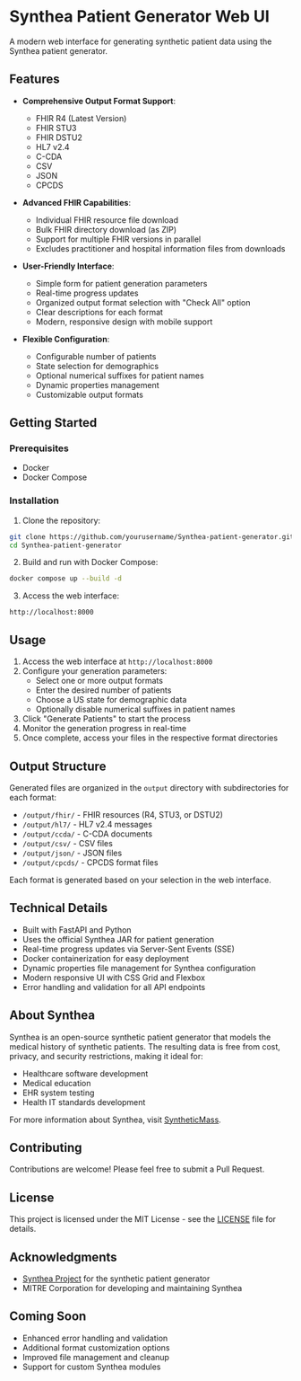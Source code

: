 # Synthea Patient Generator Web UI

A modern web interface for generating synthetic patient data using the Synthea patient generator.

## Features

- **Comprehensive Output Format Support**:
  - FHIR R4 (Latest Version)
  - FHIR STU3
  - FHIR DSTU2
  - HL7 v2.4
  - C-CDA
  - CSV
  - JSON
  - CPCDS

- **Advanced FHIR Capabilities**:
  - Individual FHIR resource file download
  - Bulk FHIR directory download (as ZIP)
  - Support for multiple FHIR versions in parallel
  - Excludes practitioner and hospital information files from downloads

- **User-Friendly Interface**:
  - Simple form for patient generation parameters
  - Real-time progress updates
  - Organized output format selection with "Check All" option
  - Clear descriptions for each format
  - Modern, responsive design with mobile support

- **Flexible Configuration**:
  - Configurable number of patients
  - State selection for demographics
  - Optional numerical suffixes for patient names
  - Dynamic properties management
  - Customizable output formats

## Getting Started

### Prerequisites

- Docker
- Docker Compose

### Installation

1. Clone the repository:
```bash
git clone https://github.com/yourusername/Synthea-patient-generator.git
cd Synthea-patient-generator
```

2. Build and run with Docker Compose:
```bash
docker compose up --build -d
```

3. Access the web interface:
```
http://localhost:8000
```

## Usage

1. Access the web interface at `http://localhost:8000`
2. Configure your generation parameters:
   - Select one or more output formats
   - Enter the desired number of patients
   - Choose a US state for demographic data
   - Optionally disable numerical suffixes in patient names
3. Click "Generate Patients" to start the process
4. Monitor the generation progress in real-time
5. Once complete, access your files in the respective format directories

## Output Structure

Generated files are organized in the `output` directory with subdirectories for each format:
- `/output/fhir/` - FHIR resources (R4, STU3, or DSTU2)
- `/output/hl7/` - HL7 v2.4 messages
- `/output/ccda/` - C-CDA documents
- `/output/csv/` - CSV files
- `/output/json/` - JSON files
- `/output/cpcds/` - CPCDS format files

Each format is generated based on your selection in the web interface.

## Technical Details

- Built with FastAPI and Python
- Uses the official Synthea JAR for patient generation
- Real-time progress updates via Server-Sent Events (SSE)
- Docker containerization for easy deployment
- Dynamic properties file management for Synthea configuration
- Modern responsive UI with CSS Grid and Flexbox
- Error handling and validation for all API endpoints

## About Synthea

Synthea is an open-source synthetic patient generator that models the medical history of synthetic patients. The resulting data is free from cost, privacy, and security restrictions, making it ideal for:
- Healthcare software development
- Medical education
- EHR system testing
- Health IT standards development

For more information about Synthea, visit [SyntheticMass](https://syntheticmass.mitre.org/).

## Contributing

Contributions are welcome! Please feel free to submit a Pull Request.

## License

This project is licensed under the MIT License - see the [LICENSE](LICENSE) file for details.

## Acknowledgments

- [Synthea Project](https://github.com/synthetichealth/synthea) for the synthetic patient generator
- MITRE Corporation for developing and maintaining Synthea

## Coming Soon

- Enhanced error handling and validation
- Additional format customization options
- Improved file management and cleanup
- Support for custom Synthea modules
